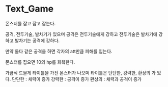 # Text_Game


몬스터를 잡고 잡고 잡는다.

공격, 전투기술, 발차기가 있으며
공격은 전투기술에게 강하고
전투기술은 발차기에 강하고
발차기는 공격에 강하다.

만약 둘다 같은 공격을 하면 각자의 att만큼 피해를 입는다.

몬스터를 잡으면 10의 hp를 회복한다.

가끔식 드물게 타이틀을 가진 몬스터가 나오며
타이틀은 단단한, 강력한, 환상의 가 있다.
단단한 : 체력이 증가
강력한 : 공격이 증가
환상의 : 체력과 공격이 증가
